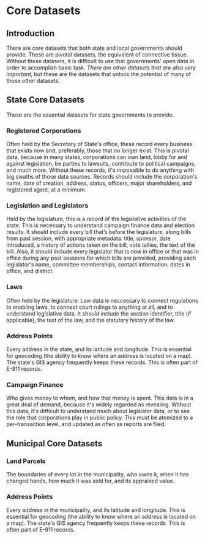 # Core Datasets

## Introduction

There are core datasets that both state and local governments should provide. These are pivotal datasets, the equivalent of connective tissue. Without these datasets, it is difficult to use that governments' open data in order to accomplish basic task. _There are other datasets that are also very important,_ but these are the datasets that unlock the potential of many of those other datasets.

## State Core Datasets

These are the essential datasets for state governments to provide.

### Registered Corporations

Often held by the Secretary of State's office, these record every business that exists now and, preferably, those that no longer exist. This is pivotal data, because in many states, corporations can own land, lobby for and against legislation, be parties to lawsuits, contribute to political campaigns, and much more. Without these records, it's impossible to do anything with big swaths of those data sources. Records should include the corporation's name, date of creation, address, status, officers, major shareholders, and registered agent, at a minimum.

### Legislation and Legislators

Held by the legislature, this is a record of the legislative activities of the state. This is necessary to understand campaign finance data and election results. It should include every bill that’s before the legislature, along bills from past session, with appropriate metadata: title, sponsor, date introduced, a history of actions taken on the bill, vote tallies, the text of the bill. Also, it should include every legislator that is now in office or that was in office during any past sessions for which bills are provided, providing each legislator's name, committee memberships, contact information, dates in office, and district.

### Laws

Often held by the legislature. Law data is neccessary to connect regulations to enabling laws, to connect court rulings to anything at all, and to understand legislative data. It should include the section identifier, title (if applicable), the text of the law, and the statutory history of the law.

### Address Points

Every address in the state, and its latitude and longitude. This is essential for geocoding (the ability to know where an address is located on a map). The state's GIS agency frequently keeps these records. This is often part of E-911 records.

### Campaign Finance

Who gives money to whom, and how that money is spent. This data is in a great deal of demand, because it's widely regarded as revealing. Without this data, it's difficult to understand much about legislator data, or to see the role that corporations play in public policy. This must be atomized to a per-transaction level, and updated as often as reports are filed.

## Municipal Core Datasets

### Land Parcels

The boundaries of every lot in the municipality, who owns it, when it has changed hands, how much it was sold for, and its appraised value.

### Address Points

Every address in the municipality, and its latitude and longitude. This is essential for geocoding (the ability to know where an address is located on a map). The state's GIS agency frequently keeps these records. This is often part of E-911 records.
